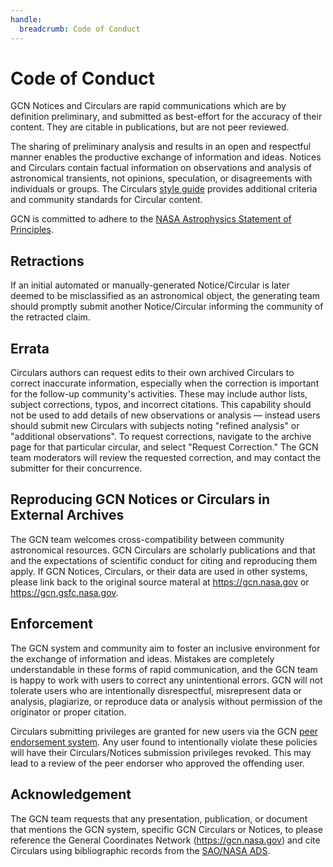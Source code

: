 ```yaml
---
handle:
  breadcrumb: Code of Conduct
---
```


# Code of Conduct

GCN Notices and Circulars are rapid communications which are by definition preliminary, and submitted as best-effort for the accuracy of their content. They are citable in publications, but are not peer reviewed.

The sharing of preliminary analysis and results in an open and respectful manner enables the productive exchange of information and ideas. Notices and Circulars contain factual information on observations and analysis of astronomical transients, not opinions, speculation, or disagreements with individuals or groups. The Circulars [style guide](/circulars/styleguide) provides additional criteria and community standards for Circular content.

GCN is committed to adhere to the [NASA Astrophysics Statement of Principles](https://cor.gsfc.nasa.gov/docs/HQ/NASA-Astrophysics-Statement-of-Principles-Nov2022.pdf).

## Retractions

If an initial automated or manually-generated Notice/Circular is later deemed to be misclassified as an astronomical object, the generating team should promptly submit another Notice/Circular informing the community of the retracted claim.

## Errata

Circulars authors can request edits to their own archived Circulars to correct inaccurate information, especially when the correction is important for the follow-up community's activities. These may include author lists, subject corrections, typos, and incorrect citations. This capability should not be used to add details of new observations or analysis &mdash; instead users should submit new Circulars with subjects noting "refined analysis" or "additional observations". To request corrections, navigate to the archive page for that particular circular, and select "Request Correction." The GCN team moderators will review the requested correction, and may contact the submitter for their concurrence.

## Reproducing GCN Notices or Circulars in External Archives

The GCN team welcomes cross-compatibility between community astronomical resources. GCN Circulars are scholarly publications and that and the expectations of scientific conduct for citing and reproducing them apply. If GCN Notices, Circulars, or their data are used in other systems, please link back to the original source materal at https://gcn.nasa.gov or https://gcn.gsfc.nasa.gov.

## Enforcement

The GCN system and community aim to foster an inclusive environment for the exchange of information and ideas. Mistakes are completely understandable in these forms of rapid communication, and the GCN team is happy to work with users to correct any unintentional errors. GCN will not tolerate users who are intentionally disrespectful, misrepresent data or analysis, plagiarize, or reproduce data or analysis without permission of the originator or proper citation.

Circulars submitting privileges are granted for new users via the GCN [peer endorsement system](/user/endorsements). Any user found to intentionally violate these policies will have their Circulars/Notices submission privileges revoked. This may lead to a review of the peer endorser who approved the offending user.

## Acknowledgement

The GCN team requests that any presentation, publication, or document that mentions the GCN system, specific GCN Circulars or Notices, to please reference the General Coordinates Network (https://gcn.nasa.gov) and cite Circulars using bibliographic records from the [SAO/NASA ADS](https://ui.adsabs.harvard.edu).
